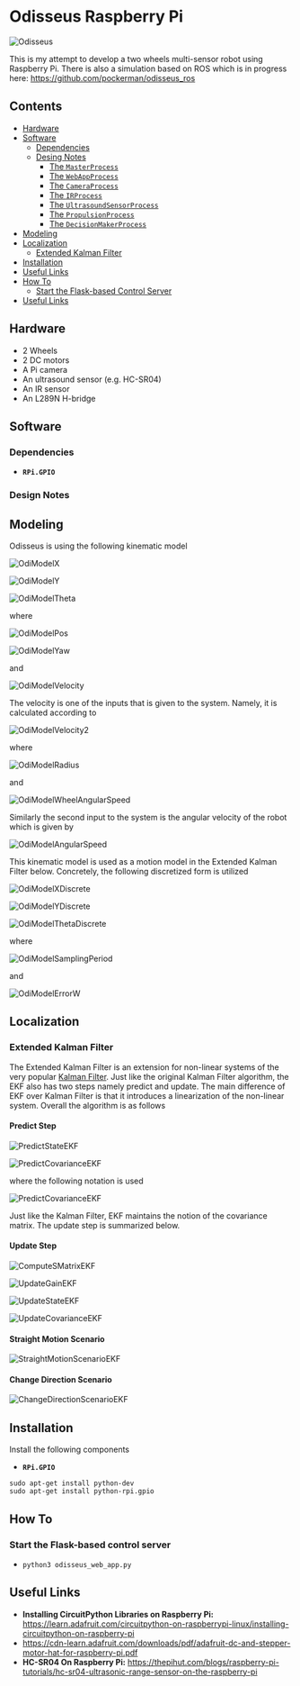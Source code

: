 # Odisseus Raspberry Pi

![Odisseus](imgs/odi_3.JPG)

This is my attempt to develop a two wheels multi-sensor robot using Raspberry Pi. There is also a simulation based on ROS which is in progress here: https://github.com/pockerman/odisseus_ros  


## Contents
* [Hardware](#hardware)
* [Software](#software)
	* [Dependencies](#dependencies)
	* [Desing Notes](#design_notes) 
		* [The ```MasterProcess```](#master_process)
		* [The ```WebAppProcess```](#webap_process)
		* [The ```CameraProcess```](#camera_process)
		* [The ```IRProcess```](#ir_process)
		* [The ```UltrasoundSensorProcess```](#ultrasound_process)
		* [The ```PropulsionProcess```](#propulsion_process)
		* [The ```DecisionMakerProcess```](#decision_process)
* [Modeling](#modeling)
* [Localization](#localization)
	* [Extended Kalman Filter](#extended_kalman_filter)
* [Installation](#installation)
* [Useful Links](#useful_links)
* [How To](#how_to)
	* [Start the Flask-based Control Server](#start_control_server)
* [Useful Links](#useful_links)

 

## <a name="hardware"></a> Hardware

- 2 Wheels
- 2 DC motors
- A Pi camera
- An ultrasound sensor (e.g. HC-SR04)
- An IR sensor
- An L289N H-bridge

## <a name="software"></a> Software

### <a name="dependencies"></a> Dependencies

- **```RPi.GPIO```**

### <a name="design_notes"></a> Design Notes








## <a name="modeling"></a> Modeling

Odisseus is using the following kinematic model 

![OdiModelX](imgs/odi_model_1.gif)

![OdiModelY](imgs/odi_model_2.gif)

![OdiModelTheta](imgs/odi_model_3.gif)

where 

![OdiModelPos](imgs/odi_model_4.gif)

![OdiModelYaw](imgs/odi_model_5.gif)

and 

![OdiModelVelocity](imgs/odi_model_6.gif)

The velocity is one of the inputs that is given to the system. Namely, it is calculated according to

![OdiModelVelocity2](imgs/odi_model_7.gif)

where 

![OdiModelRadius](imgs/odi_model_8.gif)

and 

![OdiModelWheelAngularSpeed](imgs/odi_model_9.gif)

Similarly the second input to the system is the angular velocity of the robot which is given by 

![OdiModelAngularSpeed](imgs/odi_model_10.gif)

This kinematic model is used as a motion model in the Extended Kalman Filter below. Concretely, the following discretized 
form is utilized 

![OdiModelXDiscrete](imgs/odi_model_12.gif)

![OdiModelYDiscrete](imgs/odi_model_13.gif)

![OdiModelThetaDiscrete](imgs/odi_model_14.gif)

where

![OdiModelSamplingPeriod](imgs/odi_model_15.gif)

and

![OdiModelErrorW](imgs/odi_model_16.gif)


## <a name="localization"></a> Localization 

### <a name="extended_kalman_filter"></a> Extended Kalman Filter

The Extended Kalman Filter is an extension for non-linear systems of the very popular <a href="https://en.wikipedia.org/wiki/Kalman_filter">Kalman Filter</a>.
Just like the original Kalman Filter algorithm, the EKF also has two steps namely predict and update. 
The main difference of EKF over Kalman Filter is that it introduces a linearization of the non-linear system. Overall the algorithm is as follows

#### Predict Step

![PredictStateEKF](imgs/ekf_1.gif)

![PredictCovarianceEKF](imgs/ekf_2.gif)

where the following notation is used

![PredictCovarianceEKF](imgs/ekf_3.gif)

Just like the Kalman Filter, EKF maintains the notion of the covariance matrix. 
The update step is summarized below. 

#### Update Step

![ComputeSMatrixEKF](imgs/ekf_4.gif)

![UpdateGainEKF](imgs/ekf_5.gif)

![UpdateStateEKF](imgs/ekf_6.gif)

![UpdateCovarianceEKF](imgs/ekf_7.gif)


#### Straight Motion Scenario

![StraightMotionScenarioEKF](imgs/ekf_straight_motion_1.png)

#### Change Direction Scenario

![ChangeDirectionScenarioEKF](imgs/ekf_change_direction_1.png)

## <a name="installation"></a> Installation

Install the following components

- **```RPi.GPIO```**

```
sudo apt-get install python-dev
sudo apt-get install python-rpi.gpio

```

## <a name="how_to"></a> How To


### <a name="start_control_server"></a> Start the Flask-based control server


- ```python3 odisseus_web_app.py```

## <a name="useful_links"></a> Useful Links

- **Installing CircuitPython Libraries on Raspberry Pi:** https://learn.adafruit.com/circuitpython-on-raspberrypi-linux/installing-circuitpython-on-raspberry-pi
- https://cdn-learn.adafruit.com/downloads/pdf/adafruit-dc-and-stepper-motor-hat-for-raspberry-pi.pdf
- **HC-SR04 On Raspberry Pi:** https://thepihut.com/blogs/raspberry-pi-tutorials/hc-sr04-ultrasonic-range-sensor-on-the-raspberry-pi
